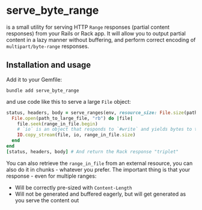 # serve_byte_range

is a small utility for serving HTTP `Range` responses (partial content responses) from your Rails or Rack app. It will allow you to output partial content in a lazy manner without buffering, and perform correct encoding of `multipart/byte-range` responses.

## Installation and usage

Add it to your Gemfile:

```shell
bundle add serve_byte_range
```

and use code like this to serve a large `File` object:

```ruby
status, headers, body = serve_ranges(env, resource_size: File.size(path_to_large_file)) do |range_in_file, io|
  File.open(path_to_large_file, "rb") do |file|
    file.seek(range_in_file.begin)
    # `io` is an object that responds to `#write` and yields bytes to the Rack-compatible webserver
    IO.copy_stream(file, io, range_in_file.size)
  end
end
[status, headers, body] # And return the Rack response "triplet"
```

You can also retrieve the `range_in_file` from an external resource, you can also do it in chunks - whatever you prefer. The important thing is that your response - even for multiple ranges:

* Will be correctly pre-sized with `Content-Length`
* Will not be generated and buffered eagerly, but will get generated as you serve the content out


